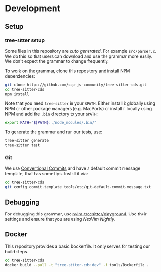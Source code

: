 # Development

## Setup

### tree-sitter setup

Some files in this repository are _auto generated_.  For example
`src/parser.c`.  We do this so that users can download and use the grammar
more easily.  We don't expect the grammar to change frequently.

To work on the grammar, clone this repository and install NPM dependencies:

```sh
git clone https://github.com/cap-js-community/tree-sitter-cds.git
cd tree-sitter-cds
npm install
```

Note that you need `tree-sitter` in your `$PATH`.  Either install it globally
using NPM or other package managers (e.g. MacPorts) or install it locally using
NPM and add the `.bin` directory to your `$PATH`:

```sh
export PATH="${PATH}:./node_modules/.bin/"
```

To generate the grammar and run our tests, use:

```sh
tree-sitter generate
tree-sitter test
```


### Git

We use [Conventional Commits] and have a default commit message
template, that has some tips. Install it via:

```sh
cd tree-sitter-cds
git config commit.template tools/etc/git-default-commit-message.txt
```


## Debugging

For debugging this grammar, use [nvim-treesitter/playground][].
Use their settings and ensure that you are using _NeoVim Nightly_.


## Docker

This repository provides a basic Dockerfile. It only serves for testing our
build steps.

```sh
cd tree-sitter-cds
docker build --pull -t "tree-sitter-cds:dev" -f tools/Dockerfile .
```

[nvim-treesitter/playground]: https://github.com/nvim-treesitter/playground
[Conventional Commits]: https://www.conventionalcommits.org/en/v1.0.0/

